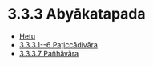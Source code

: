 

# 3.3.3 Abyākatapada

* [Hetu](3.3.3/Hetu.md)
* [3.3.3.1--6 Paṭiccādivāra](3.3.3/3.3.3.1--6.md)
* [3.3.3.7 Pañhāvāra](3.3.3/3.3.3.7.md)



